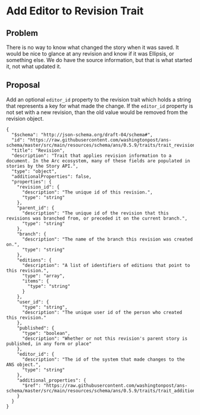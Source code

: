 # Add Editor to Revision Trait
## Problem

There is no way to know what changed the story when it was saved. 
It would be nice to glance at any revision and know if it was Ellipsis, 
or something else. We do have the source information, but that is what 
started it, not what updated it. 

## Proposal

Add an optional `editor_id` property to the revision trait which holds a 
string that represents a key for what made the change. If the `editor_id` 
property is not set with a new revision, than the old value would be 
removed from the revision object.

```
{
  "$schema": "http://json-schema.org/draft-04/schema#",
  "id": "https://raw.githubusercontent.com/washingtonpost/ans-schema/master/src/main/resources/schema/ans/0.5.9/traits/trait_revision.json",
  "title": "Revision",
  "description": "Trait that applies revision information to a document. In the Arc ecosystem, many of these fields are populated in stories by the Story API.",
  "type": "object",
  "additionalProperties": false,
  "properties": {
    "revision_id": {
      "description": "The unique id of this revision.",
      "type": "string"
    },
    "parent_id": {
      "description": "The unique id of the revision that this revisions was branched from, or preceded it on the current branch.",
      "type": "string"
    },
    "branch": {
      "description": "The name of the branch this revision was created on.",
      "type": "string"
    },
    "editions": {
      "description": "A list of identifiers of editions that point to this revision.",
      "type": "array",
      "items": {
        "type": "string"
      }
    },
    "user_id": {
      "type": "string",
      "description": "The unique user id of the person who created this revision."
    },
    "published": {
      "type": "boolean",
      "description": "Whether or not this revision's parent story is published, in any form or place"
    },
    "editor_id": {
      "description": "The id of the system that made changes to the ANS object.",
      "type": "string"
    },
    "additional_properties": {
      "$ref": "https://raw.githubusercontent.com/washingtonpost/ans-schema/master/src/main/resources/schema/ans/0.5.9/traits/trait_additional_properties.json"
    }
  }
}
```
